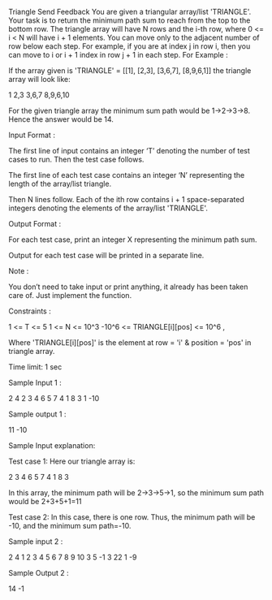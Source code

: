  Triangle
Send Feedback
You are given a triangular array/list 'TRIANGLE'. Your task is to return the minimum path sum to reach from the top to the bottom row.
The triangle array will have N rows and the i-th row, where 0 <= i < N will have i + 1 elements.
You can move only to the adjacent number of row below each step. For example, if you are at index j in row i, then you can move to i or i + 1 index in row j + 1 in each step.
For Example :

If the array given is 'TRIANGLE' = [[1], [2,3], [3,6,7], [8,9,6,1]] the triangle array will look like:

1
2,3
3,6,7
8,9,6,10

For the given triangle array the minimum sum path would be 1->2->3->8. Hence the answer would be 14.

Input Format :

The first line of input contains an integer ‘T’ denoting the number of test cases to run. Then the test case follows.

The first line of each test case contains an integer ‘N’  representing the length of the array/list triangle.

Then N lines follow. Each of the ith row contains i + 1 space-separated integers denoting the elements of the array/list 'TRIANGLE'.

Output Format :

For each test case, print an integer X representing the minimum path sum.

Output for each test case will be printed in a separate line.

Note :

You don’t need to take input or print anything, it already has been taken care of. Just implement the function.

Constraints :

1 <= T <= 5
1 <= N <= 10^3 
-10^6 <= TRIANGLE[i][pos] <= 10^6 ,                

Where 'TRIANGLE[i][pos]' is the element at row = 'i' & position = 'pos' in triangle array.  

Time limit: 1 sec

Sample Input 1 :

2
4
2 
3 4
6 5 7
4 1 8 3
1
-10 

Sample output 1 :

11
-10

Sample Input explanation:

Test case 1:
Here our triangle array is:

2
3 4
6 5 7 
4 1 8 3

In this array, the minimum path will be 2->3->5->1, so the minimum sum path would be 2+3+5+1=11

Test case 2:
In this case, there is one row. Thus, the minimum path will be -10, and the minimum sum path=-10.

Sample input 2 :

2
4
1
2 3
4 5 6
7 8 9 10
3
5
-1 3
22 1 -9

Sample Output 2 :

14
-1

